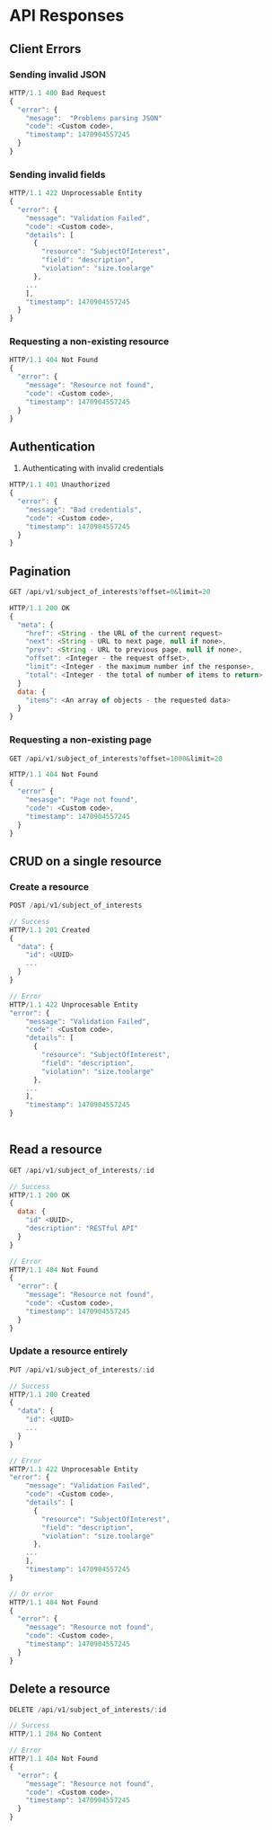 # API Responses

## Client Errors

### Sending invalid JSON  

```javascript
HTTP/1.1 400 Bad Request
{
  "error": {
    "mesage":  "Problems parsing JSON"
    "code": <Custom code>,
    "timestamp": 1470904557245
  }
}

```
### Sending invalid fields

```javascript
HTTP/1.1 422 Unprocessable Entity
{
  "error": {
    "message": "Validation Failed",
    "code": <Custom code>,
    "details": [
      {
        "resource": "SubjectOfInterest",
        "field": "description",
        "violation": "size.toolarge"
      },
    ...
    ],
    "timestamp": 1470904557245
  }
}  
```
### Requesting a non-existing resource

```javascript
HTTP/1.1 404 Not Found
{
  "error": {
    "message": "Resource not found",
    "code": <Custom code>,
    "timestamp": 1470904557245
  }
}
```
## Authentication 
1. Authenticating with invalid credentials

```javascript
HTTP/1.1 401 Unauthorized
{
  "error": {
    "message": "Bad credentials",
    "code": <Custom code>,
    "timestamp": 1470904557245
  }
}
```

## Pagination

```javascript
GET /api/v1/subject_of_interests?offset=0&limit=20

HTTP/1.1 200 OK
{
  "meta": {
    "href": <String - the URL of the current request>
    "next": <String - URL to next page, null if none>,
    "prev": <String - URL to previous page, null if none>,
    "offset": <Integer - the request offset>,
    "limit": <Integer - the maximum number inf the response>,
    "total": <Integer - the total of number of items to return>
  }
  data: {
    "items": <An array of objects - the requested data>
  }
}
```

### Requesting a non-existing page

```javascript
GET /api/v1/subject_of_interests?offset=1000&limit=20

HTTP/1.1 404 Not Found
{
  "error" {
    "mesasge": "Page not found",
    "code": <Custom code>,
    "timestamp": 1470904557245
  }
}

```

## CRUD on a single resource 

### Create a resource


```javascript
POST /api/v1/subject_of_interests

// Success
HTTP/1.1 201 Created
{
  "data": {
    "id": <UUID>
    ...
  }
}  

// Error
HTTP/1.1 422 Unprocesable Entity
"error": {
    "message": "Validation Failed",
    "code": <Custom code>,
    "details": [
      {
        "resource": "SubjectOfInterest",
        "field": "description",
        "violation": "size.toolarge"
      },
    ...
    ],
    "timestamp": 1470904557245
}
  
```

## Read a resource

```javascript
GET /api/v1/subject_of_interests/:id

// Success
HTTP/1.1 200 OK
{
  data: {
    "id" <UUID>,
    "description": "RESTful API"
  }
}

// Error
HTTP/1.1 404 Not Found
{
  "error": {
    "message": "Resource not found",
    "code": <Custom code>,
    "timestamp": 1470904557245
  }
}
```

### Update a resource entirely

```javascript
PUT /api/v1/subject_of_interests/:id

// Success
HTTP/1.1 200 Created
{
  "data": {
    "id": <UUID>
    ...
  }
}  

// Error
HTTP/1.1 422 Unprocesable Entity
"error": {
    "message": "Validation Failed",
    "code": <Custom code>,
    "details": [
      {
        "resource": "SubjectOfInterest",
        "field": "description",
        "violation": "size.toolarge"
      },
    ...
    ],
    "timestamp": 1470904557245
}

// Or error
HTTP/1.1 404 Not Found
{
  "error": {
    "message": "Resource not found",
    "code": <Custom code>,
    "timestamp": 1470904557245
  }
}
```

## Delete a resource

```javascript
DELETE /api/v1/subject_of_interests/:id

// Success
HTTP/1.1 204 No Content

// Error
HTTP/1.1 404 Not Found
{
  "error": {
    "message": "Resource not found",
    "code": <Custom code>,
    "timestamp": 1470904557245
  }
}
```



